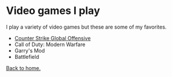 # Video games I play
I play a variety of video games but these are some of my favorites.
+ [Counter Strike Global Offensive](https://blog.counter-strike.net/)
+ Call of Duty: Modern Warfare
+ Garry's Mod
+ Battlefield


[Back to home.](https://github.com/EthanJ11/Final-Project/blob/master/README.md)
